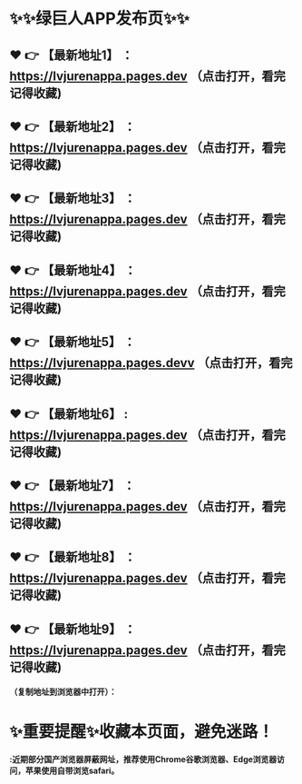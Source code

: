 # :sparkles::sparkles:绿巨人APP发布页:sparkles::sparkles:

 :heart: :point_right: 【最新地址1】 ：https://lvjurenappa.pages.dev   （点击打开，看完记得收藏)
 ------
 :heart: :point_right: 【最新地址2】 ：https://lvjurenappa.pages.dev  （点击打开，看完记得收藏)
 ------
 :heart: :point_right: 【最新地址3】 ：https://lvjurenappa.pages.dev   （点击打开，看完记得收藏)
 ------
 :heart: :point_right: 【最新地址4】 ：https://lvjurenappa.pages.dev  （点击打开，看完记得收藏)
 ------
 :heart: :point_right: 【最新地址5】 ：https://lvjurenappa.pages.devv  （点击打开，看完记得收藏)
 ------
 :heart: :point_right: 【最新地址6】 : https://lvjurenappa.pages.dev   （点击打开，看完记得收藏)
 ------
 :heart: :point_right: 【最新地址7】 ：https://lvjurenappa.pages.dev   （点击打开，看完记得收藏)
 ------
 :heart: :point_right: 【最新地址8】 ：https://lvjurenappa.pages.dev   （点击打开，看完记得收藏)
 ------
 :heart: :point_right: 【最新地址9】 ：https://lvjurenappa.pages.dev   （点击打开，看完记得收藏)
  ------

  
#### （复制地址到浏览器中打开）：
# :sparkles:重要提醒:sparkles:收藏本页面，避免迷路！
#### :近期部分国产浏览器屏蔽网址，推荐使用Chrome谷歌浏览器、Edge浏览器访问，苹果使用自带浏览safari。
